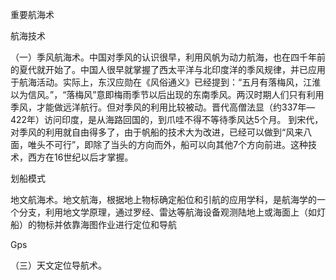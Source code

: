 重要航海术

航海技术


（一）季风航海术。中国对季风的认识很早，利用风帆为动力航海，也在四千年前的夏代就开始了。中国人很早就掌握了西太平洋与北印度洋的季风规律，并已应用于航海活动。实际上，东汉应勋在《风俗通义》已经提到：“五月有落梅风，江淮以为信风。”，“落梅风”意即梅雨季节以后出现的东南季风。两汉时期人们只有利用季风，才能做远洋航行。但对季风的利用比较被动。晋代高僧法显（约337年—422年）访问印度，是从海路回国的，到爪哇不得不等待季风达5个月。
到宋代，对季风的利用就自由得多了，由于帆船的技术大为改进，已经可以做到“风来八面，唯头不可行”，即除了当头的方向而外，船可以向其他7个方向前进。这种技术，西方在16世纪以后才掌握。

划船模式

地文航海术。地文航海，根据地上物标确定船位和引航的应用学科，是航海学的一个分支，利用地文学原理，通过罗经、雷达等航海设备观测陆地上或海面上（如灯船）的物标并依靠海图作业进行定位和导航

Gps

（三）天文定位导航术。
